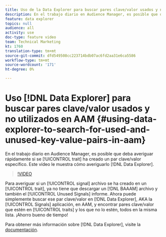 ```yaml
---
title: Uso de la Data Explorer para buscar pares clave/valor usados y no utilizados en AAM
description: En el trabajo diario en Audience Manager, es posible que deba averiguar rápidamente si se ha creado una característica a partir de un par clave/valor específico. Este vídeo muestra cómo averiguar con Data Explorer.
feature: data explorer
topics: null
audience: all
activity: use
doc-type: feature video
team: Technical Marketing
kt: 1760
translation-type: tm+mt
source-git-commit: dfd549508cc223714bdb07ac6fd2aa31e6ca5586
workflow-type: tm+mt
source-wordcount: '171'
ht-degree: 0%

---
```



# Uso [!DNL Data Explorer] para buscar pares clave/valor usados y no utilizados en AAM {#using-data-explorer-to-search-for-used-and-unused-key-value-pairs-in-aam}

En el trabajo diario en Audience Manager, es posible que deba averiguar rápidamente si se [!UICONTROL trait] ha creado un par clave/valor específico. Este vídeo le muestra cómo averiguarlo [!DNL Data Explorer].

>[!VIDEO](https://video.tv.adobe.com/v/25148/?quality=12)

Para averiguar si un [!UICONTROL signal] archivo se ha creado en un [!UICONTROL trait], ya no tiene que descargar un [!DNL BAAAM] archivo y también el [!UICONTROL Unused Signals] informe. Ahora puede simplemente buscar ese par clave/valor en [!DNL Data Explorer], AKA la [!UICONTROL Signals] aplicación, en AAM, y encontrar pares clave/valor que estén en [!UICONTROL traits] y los que no lo estén, todos en la misma lista. ¡Ahorro bueno de tiempo!

Para obtener más información sobre [!DNL Data Explorer], visite la [documentación](https://experiencecloud.adobe.com/resources/help/en_US/aam/data-explorer.html).